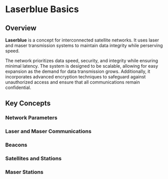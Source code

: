 # Laserblue Basics
## Overview
**Laserblue** is a concept for interconnected satellite networks. 
It uses laser and maser transmission systems to maintain data integrity while perserving speed.

The network prioritizes data speed, security, and integrity while ensuring minimal latency.
The system is designed to be scalable, allowing for easy expansion as the demand for data transmission grows. Additionally, it incorporates advanced encryption techniques to safeguard against unauthorized access and ensure that all communications remain confidential.

## Key Concepts
### Network Parameters
### Laser and Maser Communications
### Beacons
### Satellites and Stations
### Maser Stations